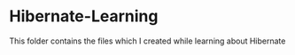 # Hibernate-Learning

This folder contains the files which I created while learning about Hibernate

